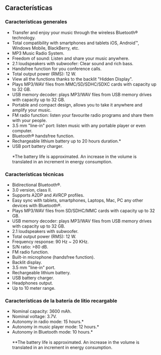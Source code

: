 ## Características

### Características generales

- Transfer and enjoy your music through the wireless Bluetooth® technology.
- Total compatibility with smartphones and tablets iOS, Android™, Windows Mobile, BlackBerry, etc.
- MP3 Music Radio System.
- Freedom of sound: Listen and share your music anywhere.
- 2.1 loudspeakers with subwoofer: Clear sound and rich bass.
- Handsfree function for you conference calls.
- Total output power (RMS): 12 W.
- View all the functions thanks to the backlit "Hidden Display".
- Plays MP3/WAV files from MMC/SD/SDHC/SDXC cards with capacity up to 32 GB.
- USB memory decoder: plays MP3/WAV files from USB memory drives with capacity up to 32 GB.
- Portable and compact design, allows you to take it anywhere and amplify your music.
- FM radio function: listen your favourite radio programs and share them with your people.
- 3.5 mm "line-in" port: listen music with any portable player or even computer.
- Bluetooth® handsfree function.
- Rechargeable lithium battery up to 20 hours duration.*
- USB port battery charger.
<br/><br/>
*The battery life is approximated. An increase in the volume is translated in an increment in energy consumption.

### Características técnicas

- Bidirectional Bluetooth®.
- 3.0 version, class II.
- Supports A2DP and AVRCP profiles.
- Easy sync with tablets, smartphones, Laptops, Mac, PC any other devices with Bluetooth®.
- Plays MP3/WAV files from SD/SDHC/MMC cards with capacity up to 32 GB.
- USB memory decoder: plays MP3/WAV files from USB memory drives with capacity up to 32 GB.
- 2.1 loudspeakers with subwoofer.
- Total output power (RMS): 12 W.
- Frequency response: 90 Hz ~ 20 KHz.
- S/N ratio: >80 dB.
- FM radio function.
- Built-in microphone (handsfree function).
- Backlit display.
- 3.5 mm "line-in" port.
- Rechargeable lithium battery.
- USB battery charger.
- Headphones output.
- Up to 10 meter range.


### Características de la batería de litio recargable

- Nominal capacity: 3600 mAh.
- Nominal voltage: 3.7V.
- Autonomy in radio mode: 15 hours.*
- Autonomy in music player mode: 12 hours.*
- Autonomy in Bluetooth mode: 10 hours.*
<br/><br/>
 **The battery life is approximated. An increase in the volume is translated in an increment in energy consumption.
